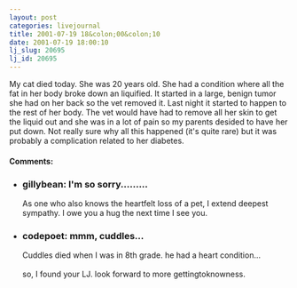 ```yaml
---
layout: post
categories: livejournal
title: 2001-07-19 18&colon;00&colon;10
date: 2001-07-19 18:00:10
lj_slug: 20695
lj_id: 20695
---
```

My cat died today. She was 20 years old. She had a condition where all the fat in her body broke down an liquified. It started in a large, benign tumor she had on her back so the vet removed it. Last night it started to happen to the rest of her body. The vet would have had to remove all her skin to get the liquid out and she was in a lot of pain so my parents desided to have her put down. Not really sure why all this happened (it's quite rare) but it was probably a complication related to her diabetes.


<div id="comments"><h4>Comments:</h4><div class="lj-comments"><ul>
<li class=subject><h3>gillybean: I'm so sorry.........</h3>
<a id="comment-16"></a>
<p>As one who also knows the heartfelt loss of a pet, I extend deepest sympathy.  I owe you a hug the next time I see you.</p>
</li>
<li class=subject><h3>codepoet: mmm, cuddles...</h3>
<a id="comment-17"></a>
<p>Cuddles died when I was in 8th grade.  he had a heart condition...<br>
<br>
so, I found your LJ.  look forward to more gettingtoknowness.</p>
</li>
</ul></div></div>

